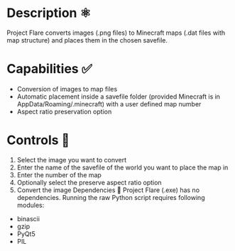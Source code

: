 # Description ⚛
Project Flare converts images (.png files) to Minecraft maps (.dat files with map structure) and places them in the chosen savefile.
# Capabilities ✅
* Conversion of images to map files
* Automatic placement inside a savefile folder (provided Minecraft is in AppData/Roaming/.minecraft) with a user defined map number
* Aspect ratio preservation option
# Controls 🔀
1. Select the image you want to convert
2. Enter the name of the savefile of the world you want to place the map in
3. Enter the number of the map
4. Optionally select the preserve aspect ratio option
5. Convert the image
Dependencies 🔗
Project Flare (.exe) has no dependencies. 
Running the raw Python script requires following modules:
* binascii
* gzip
* PyQt5
* PIL

